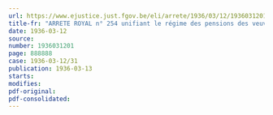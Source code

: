 ```yaml
---
url: https://www.ejustice.just.fgov.be/eli/arrete/1936/03/12/1936031201/justel
title-fr: "ARRETE ROYAL n° 254 unifiant le régime des pensions des veuves et des orphelins du personnel civil de l'Etat et du personnel assimilé."
date: 1936-03-12
source:
number: 1936031201
page: 888888
case: 1936-03-12/31
publication: 1936-03-13
starts:
modifies:
pdf-original:
pdf-consolidated:
---
```


